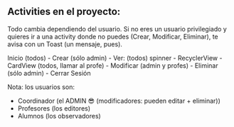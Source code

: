 ## Activities en el proyecto:
Todo cambia dependiendo del usuario.
Si no eres un usuario privilegiado y quieres ir a una activity donde no puedes (Crear, Modificar, Eliminar), te avisa con un Toast (un mensaje, pues).

Inicio (todos)
	- Crear (sólo admin)
	- Ver: (todos) spinner
		- RecyclerView
		- CardView (todos, llamar al profe)
	- Modificar (admin y profes)
	- Eliminar (sólo admin)
	- Cerrar Sesión

 Nota: los usuarios son:
   - Coordinador (el ADMIN 😎 (modificadores: pueden editar + eliminar))
   - Profesores (los editores)
   - Alumnos (los observadores)
